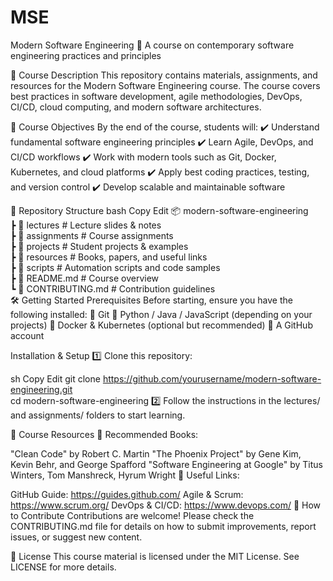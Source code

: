 # MSE
Modern Software Engineering
📌 A course on contemporary software engineering practices and principles


📖 Course Description
This repository contains materials, assignments, and resources for the Modern Software Engineering course. The course covers best practices in software development, agile methodologies, DevOps, CI/CD, cloud computing, and modern software architectures.


📌 Course Objectives
By the end of the course, students will:
✔️ Understand fundamental software engineering principles
✔️ Learn Agile, DevOps, and CI/CD workflows
✔️ Work with modern tools such as Git, Docker, Kubernetes, and cloud platforms
✔️ Apply best coding practices, testing, and version control
✔️ Develop scalable and maintainable software


📂 Repository Structure
bash
Copy
Edit
📦 modern-software-engineering  
 ┣ 📁 lectures         # Lecture slides & notes  
 ┣ 📁 assignments      # Course assignments  
 ┣ 📁 projects        # Student projects & examples  
 ┣ 📁 resources       # Books, papers, and useful links  
 ┣ 📁 scripts         # Automation scripts and code samples  
 ┣ 📜 README.md       # Course overview  
 ┗ 📜 CONTRIBUTING.md  # Contribution guidelines  
🛠 Getting Started
Prerequisites
Before starting, ensure you have the following installed:
🔹 Git
🔹 Python / Java / JavaScript (depending on your projects)
🔹 Docker & Kubernetes (optional but recommended)
🔹 A GitHub account


Installation & Setup
1️⃣ Clone this repository:


sh
Copy
Edit
git clone https://github.com/yourusername/modern-software-engineering.git  
cd modern-software-engineering
2️⃣ Follow the instructions in the lectures/ and assignments/ folders to start learning.


🔗 Course Resources
📌 Recommended Books:


"Clean Code" by Robert C. Martin
"The Phoenix Project" by Gene Kim, Kevin Behr, and George Spafford
"Software Engineering at Google" by Titus Winters, Tom Manshreck, Hyrum Wright
📌 Useful Links:


GitHub Guide: https://guides.github.com/
Agile & Scrum: https://www.scrum.org/
DevOps & CI/CD: https://www.devops.com/
📢 How to Contribute
Contributions are welcome! Please check the CONTRIBUTING.md file for details on how to submit improvements, report issues, or suggest new content.

📝 License
This course material is licensed under the MIT License. See LICENSE for more details.


